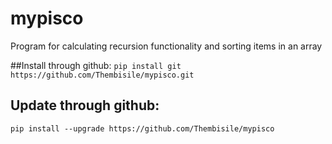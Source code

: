 # mypisco
Program for calculating recursion functionality and sorting items in an array

##Install through github:
`pip install git https://github.com/Thembisile/mypisco.git`

## Update through github:
`pip install --upgrade https://github.com/Thembisile/mypisco`